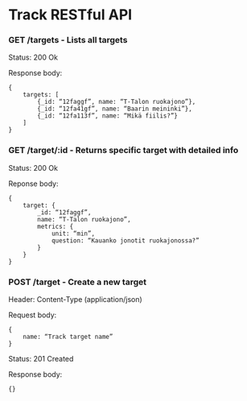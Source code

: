 # Track RESTful API

### GET /targets - Lists all targets

Status: 200 Ok

Response body:

	{
		targets: [
			{_id: “12faggf”, name: “T-Talon ruokajono”},
			{_id: “12fa41gf”, name: “Baarin meininki”},
			{_id: “12fa113f”, name: “Mikä fiilis?”}
		]
	}
  

### GET /target/:id - Returns specific target with detailed info

Status: 200 Ok

Reponse body:

	{
		target: {
			_id: “12faggf”,
			name: “T-Talon ruokajono”,
			metrics: {
				unit: “min”,
				question: “Kauanko jonotit ruokajonossa?”
			}
		}
	}

### POST /target - Create a new target

Header: Content-Type (application/json)

Request body:

	{
		name: “Track target name”
	}
	
Status: 201 Created

Response body: 

	{}